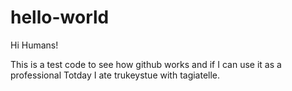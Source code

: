 # hello-world

Hi Humans!

This is a test code to see how github works and if I can use it as a professional
Totday I ate trukeystue with tagiatelle.

